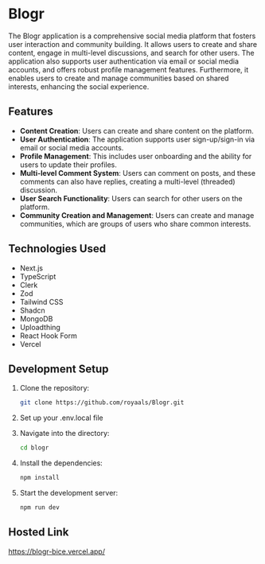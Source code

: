 

# Blogr

The Blogr application is a comprehensive social media platform that fosters user interaction and community building. It allows users to create and share content, engage in multi-level discussions, and search for other users. The application also supports user authentication via email or social media accounts, and offers robust profile management features. Furthermore, it enables users to create and manage communities based on shared interests, enhancing the social experience.

## Features

- **Content Creation**: Users can create and share content on the platform.
- **User Authentication**: The application supports user sign-up/sign-in via email or social media accounts.
- **Profile Management**: This includes user onboarding and the ability for users to update their profiles.
- **Multi-level Comment System**: Users can comment on posts, and these comments can also have replies, creating a multi-level (threaded) discussion.
- **User Search Functionality**: Users can search for other users on the platform.
- **Community Creation and Management**: Users can create and manage communities, which are groups of users who share common interests.

## Technologies Used

- Next.js
- TypeScript
- Clerk
- Zod
- Tailwind CSS
- Shadcn
- MongoDB
- Uploadthing
- React Hook Form
- Vercel

## Development Setup


1. Clone the repository:
   ```bash
   git clone https://github.com/royaals/Blogr.git
   ```
2. Set up your .env.local file
   
3. Navigate into the directory:
   
   ```bash
   cd blogr
   ```
4. Install the dependencies:
   ```bash
   npm install
   ```
5. Start the development server:
   ```bash
   npm run dev
   ```

## Hosted Link

https://blogr-bice.vercel.app/



